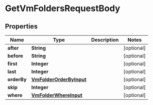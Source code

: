 

# GetVmFoldersRequestBody


## Properties

Name | Type | Description | Notes
------------ | ------------- | ------------- | -------------
**after** | **String** |  |  [optional]
**before** | **String** |  |  [optional]
**first** | **Integer** |  |  [optional]
**last** | **Integer** |  |  [optional]
**orderBy** | [**VmFolderOrderByInput**](VmFolderOrderByInput.md) |  |  [optional]
**skip** | **Integer** |  |  [optional]
**where** | [**VmFolderWhereInput**](VmFolderWhereInput.md) |  |  [optional]



